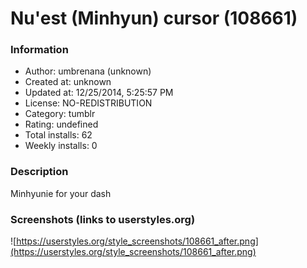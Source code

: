 # Nu'est (Minhyun) cursor (108661)

### Information
- Author: umbrenana (unknown)
- Created at: unknown
- Updated at: 12/25/2014, 5:25:57 PM
- License: NO-REDISTRIBUTION
- Category: tumblr
- Rating: undefined
- Total installs: 62
- Weekly installs: 0


### Description
Minhyunie for your dash


### Screenshots (links to userstyles.org)
![https://userstyles.org/style_screenshots/108661_after.png](https://userstyles.org/style_screenshots/108661_after.png)


